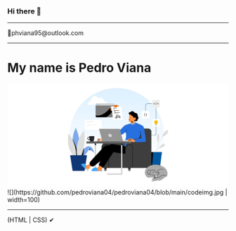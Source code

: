 ### Hi there 👋
<hr>
📧phviana95@outlook.com
<hr>
<h1>My name is Pedro Viana</h1>
<img src="https://github.com/pedroviana04/pedroviana04/blob/main/codeimg.jpg" alt="codeguy">
![](https://github.com/pedroviana04/pedroviana04/blob/main/codeimg.jpg | width=100)
<hr> 
 (HTML | CSS) ✔

<!--
**pedroviana04/pedroviana04** is a ✨ _special_ ✨ repository because its `README.md` (this file) appears on your GitHub profile.

Here are some ideas to get you started:

- 🔭 I’m currently working on ...
- 🌱 I’m currently learning ...
- 👯 I’m looking to collaborate on ...
- 🤔 I’m looking for help with ...
- 💬 Ask me about ...
- 📫 How to reach me: ...
- 😄 Pronouns: ...
- ⚡ Fun fact: ...
-->
[1]: http://www.github.com/your_contact_info

